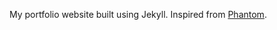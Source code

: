 My portfolio website built using Jekyll. Inspired from [Phantom](https://github.com/jamigibbs/phantom).